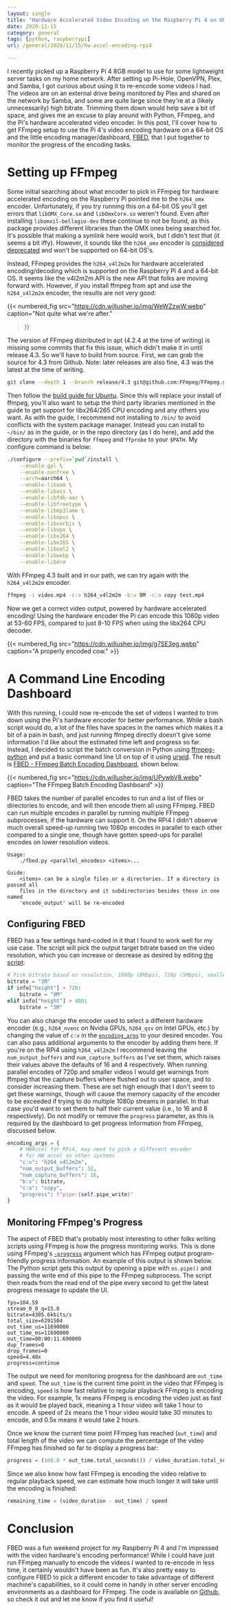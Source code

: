 ```yaml
---
layout: single
title: "Hardware Accelerated Video Encoding on the Raspberry Pi 4 on Ubuntu 20.04 64-bit"
date: 2020-11-15
category: general
tags: [python, raspberrypi]
url: /general/2020/11/15/hw-accel-encoding-rpi4

---
```


I recently picked up a Raspberry Pi 4 8GB model to use for some lightweight server tasks
on my home network. After setting up Pi-Hole, OpenVPN, Plex, and Samba,
I got curious about using it to re-encode some videos I had. The videos are on
an external drive being monitored by Plex and shared on the network by Samba,
and some are quite large since they're at a (likely unnecessarily) high bitrate.
Trimming them down would help save a bit of space, and gives me an excuse to
play around with Python, FFmpeg, and the Pi's hardware accelerated video encoder.
In this post, I'll cover how to get FFmpeg setup to use the Pi 4's video encoding
hardware on a 64-bit OS and the little encoding manager/dashboard, [FBED](https://github.com/Twinklebear/fbed),
that I put together to monitor the progress of the encoding tasks.

<!--more-->

# Setting up FFmpeg

Some initial searching about what encoder to pick in FFmpeg for hardware accelerated
encoding on the Raspberry Pi pointed me to the `h264_omx` encoder. Unfortunately,
if you try running this on a 64-bit OS you'll get errors that `libOMX_Core.so`
and `libOmxCore.so` weren't found. Even after installing `libomxil-bellagio-dev`
these continue to not be found, as this package provides different libraries
than the OMX ones being searched for. It's possible that making a symlink here
would work, but I didn't test that (it seems a bit iffy). However, it sounds
like the `h264_omx` encoder is [considered deprecated](https://github.com/raspberrypi/firmware/issues/1366#issuecomment-612902082)
and won't be supported on 64-bit OS's.

Instead, FFmpeg provides the `h264_v4l2m2m` for hardware accelerated encoding/decoding
which is supported on the Raspberry Pi 4 and a 64-bit OS. It seems like the v4l2m2m API
is the new API that folks are moving forward with. However, if you install ffmpeg from apt and use
the `h264_v4l2m2m` encoder, the results are not very good:

{{< numbered_fig
    src="https://cdn.willusher.io/img/WeWZzwW.webp"
    caption="Not quite what we're after."
>}}

The version of FFmpeg distributed in apt (4.2.4 at the time of writing) is missing some commits that
fix this issue, which didn't make it in until release 4.3. So we'll have to build from
source. First, we can grab the source for 4.3 from Github. Note: later releases are also fine,
4.3 was the latest at the time of writing.

```bash
git clone --depth 1 --branch release/4.3 git@github.com:FFmpeg/FFmpeg.git
```

Then follow the [build guide for Ubuntu](https://trac.ffmpeg.org/wiki/CompilationGuide/Ubuntu).
Since this will replace your install of ffmpeg, you'll also want to setup the third party libraries
mentioned in the guide to get support for libx264/265 CPU encoding and any others you want.
As with the guide, I recommend not installing to `/bin/` to avoid conflicts with the system package manager.
Instead you can install to `~/bin/` as in the guide, or in the repo directory (as I do here),
and add the directory with the binaries for `ffmpeg` and `ffprobe` to your `$PATH`.
My configure command is below:

```bash
./configure --prefix=`pwd`/install \
    --enable-gpl \
    --enable-nonfree \
    --arch=aarch64 \
    --enable-libaom \
    --enable-libass \
    --enable-libfdk-aac \
    --enable-libfreetype \
    --enable-libmp3lame \
    --enable-libopus \
    --enable-libvorbis \
    --enable-libvpx \
    --enable-libx264 \
    --enable-libx265 \
    --enable-libxml2 \
    --enable-libwebp \
    --enable-libdrm
```

With FFmpeg 4.3 built and in our path, we can try again with the `h264_v4l2m2m` encoder.

```bash
ffmpeg -i video.mp4 -c:v h264_v4l2m2m -b:v 8M -c:a copy test.mp4
```

Now we get a correct video output, powered by hardware accelerated encoding!
Using the hardware encoder the Pi can encode this 1080p video at 53-60 FPS, compared to
just 8-10 FPS when using the libx264 CPU decoder.

{{< numbered_fig
    src="https://cdn.willusher.io/img/g7SE3eg.webp"
    caption="A properly encoded cow."
    >}}

# A Command Line Encoding Dashboard

With this running, I could now re-encode the set of videos I wanted to trim
down using the Pi's hardware encoder for better performance. While a
bash script would do, a lot of the files have spaces in the names
which makes it a bit of a pain in bash, and just running ffmpeg directly
doesn't give some information I'd like about the estimated
time left and progress so far. Instead, I decided to script
the batch conversion in Python using [ffmpeg-python](https://github.com/kkroening/ffmpeg-python) and
put a basic command line UI on top of it using [urwid](http://urwid.org/).
The result is [FBED - FFmpeg Batch Encoding Dashboard](https://github.com/Twinklebear/fbed),
shown below.

{{< numbered_fig
    src="https://cdn.willusher.io/img/UPywbV8.webp"
    caption="The FFmpeg Batch Encoding Dashboard"
    >}}

FBED takes the number of parallel encodes to run and a list of files or directories
to encode, and will then encode them all using FFmpeg.
FBED can run multiple encodes in parallel by running multiple FFmpeg subprocesses,
if the hardware can support it. On the RPi4 I didn't observe much overall speed-up
running two 1080p encodes in parallel to each other compared to a single one,
though have gotten speed-ups for parallel encodes on lower resolution videos.

```text
Usage:
    ./fbed.py <parallel_encodes> <items>...

Guide:
    <items> can be a single files or a directories. If a directory is passed all
    files in the directory and it subdirectories besides those in one named
    'encode_output' will be re-encoded
```

## Configuring FBED

FBED has a few settings hard-coded in it that I found to work well for my use case.
The script will pick the output target bitrate based on the video resolution, which you
can increase or decrease as desired by editing [the script](https://github.com/Twinklebear/fbed/blob/main/fbed.py#L52-L57):

```python
# Pick bitrate based on resolution, 1080p (8Mbps), 720p (5Mbps), smaller (3Mbps)
bitrate = "3M"
if info["height"] > 720:
    bitrate = "8M"
elif info["height"] > 480:
    bitrate = "5M"
```

You can also change the encoder used to select a different hardware encoder (e.g., `h264_nvenc` on Nvidia GPUs,
`h264_qsv` on Intel GPUs, etc.) by changing the value of `c:v` in the [`encoding_args`](https://github.com/Twinklebear/fbed/blob/main/fbed.py#L58-L67)
to your desired encoder. You can also pass additional arguments to the encoder by adding them here.
If you're on the RPi4 using `h264_v4l2m2m` I recommend leaving the `num_output_buffers` and
`num_capture_buffers` as I've set them, which raises their values above the defaults of 16 and 4 respectively.
When running parallel encodes of 720p and smaller videos I would get warnings from ffmpeg that the
capture buffers where flushed out to user space, and to consider increasing them. These are set
high enough that I don't seem to get these warnings, though will cause the memory capacity of the encoder to
be exceeded if trying to do multiple 1080p streams in parallel. In that case you'd want to set them to half their current value (i.e.,
to 16 and 8 respectively). Do not modify or remove the `progress` parameter, as this is required by the dashboard
to get progress information from FFmpeg, discussed below.

```python
encoding_args = {
    # HWAccel for RPi4, may need to pick a different encoder
    # for HW accel on other systems
    "c:v": "h264_v4l2m2m",
    "num_output_buffers": 32,
    "num_capture_buffers": 16,
    "b:v": bitrate,
    "c:a": "copy",
    "progress": f"pipe:{self.pipe_write}"
}
```

## Monitoring FFmpeg's Progress

The aspect of FBED that's probably most interesting to other folks writing scripts using FFmpeg
is how the progress monitoring works. This is done using FFmpeg's [`-progress`](https://ffmpeg.org/ffmpeg.html#Main-options)
argument which has FFmpeg output program-friendly progress information. An example of this
output is shown below.
The Python script gets this output by opening a pipe with `os.pipe()` and
passing the write end of this pipe to the FFmpeg subprocess. The script then
reads from the read end of the pipe every second to get the latest progress message to update the UI.

```text
fps=104.59
stream_0_0_q=15.0
bitrate=4305.6kbits/s
total_size=6291504
out_time_us=11690000
out_time_ms=11690000
out_time=00:00:11.690000
dup_frames=0
drop_frames=0
speed=4.48x
progress=continue
```

The output we need for monitoring progress for the dashboard are `out_time` and `speed`.
The `out_time` is the current
time point in the video that FFmpeg is encoding, `speed` is how fast relative to regular playback
FFmpeg is encoding the video. For example, 1x means FFmpeg is encoding the video just
as fast as it would be played back, meaning a 1 hour video will take 1 hour to encode.
A speed of 2x means the 1 hour video would take 30 minutes to encode, and 0.5x means
it would take 2 hours.

Once we know the current time point FFmpeg has reached (`out_time`)
and total length of the video we can compute the percentage of the video FFmpeg has
finished so far to display a progress bar:

```python
progress = (100.0 * out_time.total_seconds()) / video_duration.total_seconds()
```

Since we also know how fast FFmpeg is encoding the video relative to regular playback
speed, we can estimate how much longer it will take until the encoding is finished:

```python
remaining_time = (video_duration - out_time) / speed
```

# Conclusion

FBED was a fun weekend project for my Raspberry Pi 4 and I'm impressed with
the video hardware's encoding performance! While I could have just
run FFmpeg manually to encode the videos I wanted to re-encode in less
time, it certainly wouldn't have been as fun.
It's also pretty easy to configure FBED to pick a different encoder
to take advantage of different machine's capabilities, so it could
come in handy in other server encoding environments as a dashboard for FFmpeg.
The code is available on [Github](https://github.com/Twinklebear/fbed),
so check it out and let me know if you find it useful!

